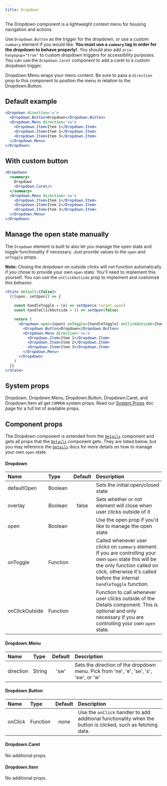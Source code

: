 ```yaml
---
title: Dropdown
---
```

The Dropdown component is a lightweight context menu for housing navigation and actions.

Use `Dropdown.Button` as the trigger for the dropdown, or use a custom `summary` element if you would like. **You must use a `summary` tag in order for the dropdown to behave properly!**. You should also add `aria-haspopup="true"` to custom dropdown triggers for accessibility purposes. You can use the `Dropdown.Caret` component to add a caret to a custom dropdown trigger.

Dropdown.Menu wraps your menu content. Be sure to pass a `direction` prop to this component to position the menu in relation to the Dropdown.Button.

## Default example
```jsx live
<Dropdown direction='w'>
  <Dropdown.Button>Dropdown</Dropdown.Button>
  <Dropdown.Menu direction='sw'>
    <Dropdown.Item>Item 1</Dropdown.Item>
    <Dropdown.Item>Item 2</Dropdown.Item>
    <Dropdown.Item>Item 3</Dropdown.Item>
  </Dropdown.Menu>
</Dropdown>
```

## With custom button
```jsx live
<Dropdown>
  <summary>
    Dropdown
    <Dropdown.Caret/>
  </summary>
  <Dropdown.Menu direction='sw'>
    <Dropdown.Item>Item 1</Dropdown.Item>
    <Dropdown.Item>Item 2</Dropdown.Item>
    <Dropdown.Item>Item 3</Dropdown.Item>
  </Dropdown.Menu>
</Dropdown>
```

## Manage the open state manually
The `Dropdown` element is built to also let you manage the open state and toggle functionality if necessary. Just provide values to the `open` and `onToggle` props.

**Note:** Closing the dropdown on outside clicks will not function automatically if you chose to provide your own `open` state. You'll need to implement this yourself. You can use the `onClickOutside` prop to implement and customize this behavior.

```jsx live
<State default={false}>
  {([open, setOpen]) => {
    
    const handleToggle = (e) => setOpen(e.target.open)
    const handleClickOutside = () => setOpen(false)

    return (
      <Dropdown open={open} onToggle={handleToggle} onClickOutside={handleClickOutside}>
        <Dropdown.Button>Dropdown</Dropdown.Button>
        <Dropdown.Menu direction='sw'>
          <Dropdown.Item>Item 1</Dropdown.Item>
          <Dropdown.Item>Item 2</Dropdown.Item>
          <Dropdown.Item>Item 3</Dropdown.Item>
        </Dropdown.Menu>
      </Dropdown>
    )
  }}
</State>
```

## System props

Dropdown, Dropdown.Menu, Dropdown.Button, Dropdown.Caret, and Dropdown.Item all get `COMMON` system props. Read our [System Props](/system-props) doc page for a full list of available props.

## Component props

The Dropdown component is extended from the [`Details`](/Details) component and gets all props that the [`Details`](/Details) component gets. They are listed below, but you may reference the [`Details`](/Details) docs for more details on how to manage your own `open` state.

#### Dropdown
| Name | Type | Default | Description |
| :- | :- | :-: | :- |
| defaultOpen | Boolean | | Sets the initial open/closed state |
| overlay | Boolean | false | Sets whether or not element will close when user clicks outside of it |
| open | Boolean | | Use the open prop if you'd like to manage the open state |
| onToggle | Function | | Called whenever user clicks on `summary` element. If you are controlling your own `open` state this will be the only function called on click, otherwise it's called before the internal `handleToggle` function.|
| onClickOutside | Function | | Function to call whenever user clicks outside of the Details component. This is optional and only necessary if you are controlling your own `open` state. |



#### Dropdown.Menu
| Name | Type | Default | Description |
| :- | :- | :-: | :- |
| direction | String | 'sw' | Sets the direction of the dropdown menu. Pick from 'ne', 'e', 'se', 's', 'sw', or 'w' |

#### Dropdown.Button
| Name | Type | Default | Description |
| :- | :- | :-: | :- |
| onClick | Function | none | Use the `onClick` handler to add additional functionality when the button is clicked, such as fetching data. |

#### Dropdown.Caret
No additional props.

#### Dropdown.Item
No additional props.
